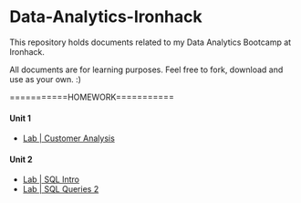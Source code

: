 # Data-Analytics-Ironhack

This repository holds documents related to my Data Analytics Bootcamp at Ironhack.

All documents are for learning purposes. Feel free to fork, download and use as your own. :)





===========HOMEWORK===========

#### Unit 1
- [Lab | Customer Analysis](https://github.com/suphawadeeth/Data-Analytics-Ironhack/blob/main/unit_2/LAB_SQL_intro/intro.sql)

#### Unit 2
- [Lab | SQL Intro](https://github.com/suphawadeeth/Data-Analytics-Ironhack/blob/main/unit_2/LAB_SQL_intro/intro.sql)
- [Lab | SQL Queries 2](https://github.com/suphawadeeth/Data-Analytics-Ironhack/blob/main/unit-2/Lab-SQL-Queries-2/lab_sql2.sql)

